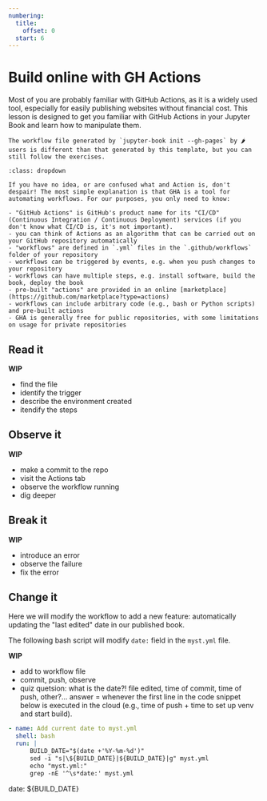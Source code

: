 ```yaml
---
numbering:
  title:
    offset: 0
  start: 6
---
```

# Build online with GH Actions

Most of you are probably familiar with GitHub Actions, as it is a widely used tool, especially for easily publishing websites without financial cost. This lesson is designed to get you familiar with GitHub Actions in your Jupyter Book and learn how to manipulate them.

```{tip} Tip 🌶
The workflow file generated by `jupyter-book init --gh-pages` by 🌶 users is different than that generated by this template, but you can still follow the exercises.
```

```{tip} What is GitHub Actions?
:class: dropdown

If you have no idea, or are confused what and Action is, don't despair! The most simple explanation is that GHA is a tool for automating workflows. For our purposes, you only need to know:

- "GitHub Actions" is GitHub's product name for its "CI/CD" (Continuous Integration / Continuous Deployment) services (if you don't know what CI/CD is, it's not important).
- you can think of Actions as an algorithm that can be carried out on your GitHub repository automatically
- "workflows" are defined in `.yml` files in the `.github/workflows` folder of your repository
- workflows can be triggered by events, e.g. when you push changes to your repository
- workflows can have multiple steps, e.g. install software, build the book, deploy the book
- pre-built "actions" are provided in an online [marketplace](https://github.com/marketplace?type=actions)
- workflows can include arbitrary code (e.g., bash or Python scripts) and pre-built actions
- GHA is generally free for public repositories, with some limitations on usage for private repositories

```

## Read it

**WIP**
- find the file
- identify the trigger
- describe the environment created
- itendify the steps

## Observe it

**WIP**
- make a commit to the repo
- visit the Actions tab
- observe the workflow running
- dig deeper 

## Break it

**WIP**
- introduce an error
- observe the failure
- fix the error

## Change it

Here we will modify the workflow to add a new feature: automatically updating the "last edited" date in our published book.

The following bash script will modify `date:` field in the `myst.yml` file.

**WIP**
- add to workflow file
- commit, push, observe
- quiz quetsion: what is the date?! file edited, time of commit, time of push, other?... answer = whenever the first line in the code snippet below is executed in the cloud (e.g., time of push + time to set up venv and start build).

```yml
- name: Add current date to myst.yml
  shell: bash
  run: |
      BUILD_DATE="$(date +'%Y-%m-%d')"
      sed -i "s|\${BUILD_DATE}|${BUILD_DATE}|g" myst.yml
      echo "myst.yml:"
      grep -nE '^\s*date:' myst.yml
```

date:  ${BUILD_DATE} 